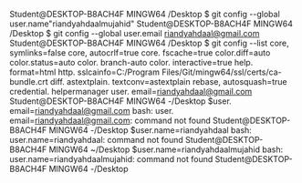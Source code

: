 Student@DESKTOP-B8ACH4F MINGW64 /Desktop
$ git config --global user.name"riandyahdaalmujahid"
Student@DESKTOP-B8ACH4F MINGW64 /Desktop 
$ git config --global user.email riandyahdaal@gmail.com 
Student@DESKTOP-B8ACH4F MINGW64 /Desktop 
$ git config --list 
core, symlinks=false
 core, autocrlf=true
 core. fscache=true 
color.diff=auto 
color.status=auto
 color. branch-auto 
color. interactive=true 
help. format=html 
http. sslcainfo=C:/Program Files/Git/mingw64/ssl/certs/ca-bundle.crt diff. astextplain. textconv=astextplain rebase, 
autosquash=true
credential. helpermanager 
user. email=riandyahdaal@gmail.com
Student@DESKTOP-B8ACH4F MINGW64 -/Desktop 
$user. email=riandyahdaal@gmail.com bash: user. email=riandyahdaal@gmail.com: command not found Student@DESKTOP-B8ACH4F MINGW64 -/Desktop
$user.name=riandyahdaal bash: user.name=riandyahdaal: command not found Student@DESKTOP-B8ACH4F MINGW64 ~/Desktop $user.name=riandyahdaalmujahid bash: user.name=riandyahdaalmujahid: command not found Student@DESKTOP-B8ACH4F MINGW64 -/Desktop
